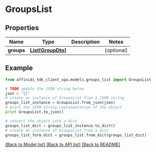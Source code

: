 # GroupsList

## Properties

| Name       | Type                              | Description | Notes      |
| ---------- | --------------------------------- | ----------- | ---------- |
| **groups** | [**List[GroupDto]**](GroupDto.md) |             | [optional] |

## Example

```python
from affinidi_tdk_client_vpa.models.groups_list import GroupsList

# TODO update the JSON string below
json = "{}"
# create an instance of GroupsList from a JSON string
groups_list_instance = GroupsList.from_json(json)
# print the JSON string representation of the object
print GroupsList.to_json()

# convert the object into a dict
groups_list_dict = groups_list_instance.to_dict()
# create an instance of GroupsList from a dict
groups_list_form_dict = groups_list.from_dict(groups_list_dict)
```

[[Back to Model list]](../README.md#documentation-for-models) [[Back to API list]](../README.md#documentation-for-api-endpoints) [[Back to README]](../README.md)
